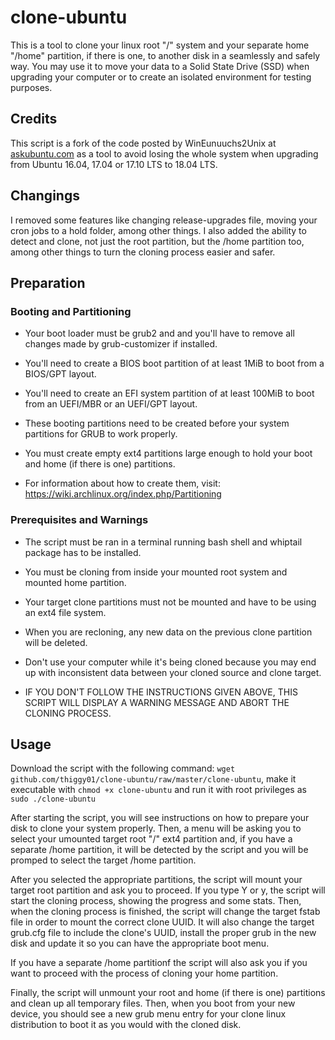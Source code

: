 # clone-ubuntu

This is a tool to clone your linux root "/" system and your separate home "/home" partition, if there is one, to 
another disk in a seamlessly and safely way. You may use it to move your data to a Solid State Drive (SSD) when upgrading your computer or to create an isolated environment for testing purposes.

## Credits 
 
This script is a fork of the code posted by WinEunuuchs2Unix at [askubuntu.com](https://bit.ly/34RNGbv) as a tool to avoid
losing the whole system when upgrading from Ubuntu 16.04, 17.04 or 17.10 LTS to 18.04 LTS.

## Changings

I removed some features like changing release-upgrades file, moving your cron jobs to a hold folder, among other
things. I also added the ability to detect and clone, not just the root partition, but the /home partition too, among 
other things to turn the cloning process easier and safer.

## Preparation

### Booting and Partitioning

* Your boot loader must be grub2 and and you'll have to remove all changes made by grub-customizer if installed.

* You'll need to create a BIOS boot partition of at least 1MiB to boot from a BIOS/GPT layout. 

* You'll need to create an EFI system partition of at least 100MiB to boot from an UEFI/MBR or an UEFI/GPT layout.

* These booting partitions need to be created before your system partitions for GRUB to work properly.

* You must create empty ext4 partitions large enough to hold your boot and home (if there is one) partitions.

* For information about how to create them, visit: https://wiki.archlinux.org/index.php/Partitioning   

### Prerequisites and Warnings

* The script must be ran in a terminal running bash shell and whiptail package has to be installed.

* You must be cloning from inside your mounted root system and mounted home partition.
 
* Your target clone partitions must not be mounted and have to be using an ext4 file system.

* When you are recloning, any new data on the previous clone partition will be deleted.

* Don't use your computer while it's being cloned because you may end up with inconsistent data between your cloned source and clone target.

* IF YOU DON'T FOLLOW THE INSTRUCTIONS GIVEN ABOVE, THIS SCRIPT WILL DISPLAY A WARNING MESSAGE AND ABORT THE CLONING PROCESS.

## Usage

Download the script with the following command: `wget github.com/thiggy01/clone-ubuntu/raw/master/clone-ubuntu`, make it executable with `chmod +x clone-ubuntu` and run it with root privileges as `sudo ./clone-ubuntu`

After starting the script, you will see instructions on how to prepare your disk to clone your system properly. Then, a menu will be asking you to select your umounted target root "/" ext4 partition and, if you have a separate /home partition, it will be detected by the script and you will be promped to select the target /home partition. 

After you selected the appropriate partitions, the script will mount your target root partition and ask you to proceed. If you type Y or y, the script will start the cloning process, showing the progress and some stats. Then, when the cloning process is finished, the script will change the target fstab file in order to mount the correct clone UUID. It will also change the target grub.cfg file to include the clone's UUID, install the proper grub in the new disk and update it so you can have the appropriate boot menu. 

If you have a separate /home partitionf the script will also ask you if you want to proceed with the process of cloning your home partition.

Finally, the script will unmount your root and home (if there is one) partitions and clean up all temporary files. Then, when you boot from your new device, you should see a new grub menu entry for your clone linux distribution to boot it as you would with the cloned disk.
